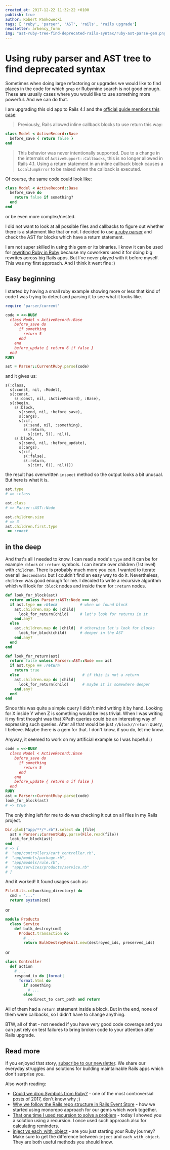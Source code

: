 ```yaml
---
created_at: 2017-12-22 11:32:22 +0100
publish: true
author: Robert Pankowecki
tags: [ 'ruby', 'parser', 'AST', 'rails', 'rails upgrade']
newsletter: arkency_form
img: "ast-ruby-tree-find-deprecated-rails-syntax/ruby-ast-parse-gem.png"
---
```


# Using ruby parser and AST tree to find deprecated syntax

Sometimes when doing large refactoring or upgrades we would like to find places in the code for which `grep` or Rubymine search is not good enough. These are usually cases where you would like to use something more powerful. And we can do that.

<!-- more -->

I am upgrading this old app to Rails 4.1 and the [official guide mentions this case](http://edgeguides.rubyonrails.org/upgrading_ruby_on_rails.html#usage-of-return-within-inline-callback-blocks):

> Previously, Rails allowed inline callback blocks to use return this way:

```ruby
class Model < ActiveRecord::Base
  before_save { return false }
end
```

> This behavior was never intentionally supported. Due to a change in the internals of `ActiveSupport::Callbacks`, this is no longer allowed in Rails 4.1. Using a return statement in an inline callback block causes a `LocalJumpError` to be raised when the callback is executed.

Of course, the same code could look like:

```ruby
class Model < ActiveRecord::Base
  before_save do
    return false if something?
  end
end
```

or be even more complex/nested.

I did not want to look at all possible files and callbacks to figure out whether there is a statement like that or not. I decided to use [a ruby parser](https://github.com/whitequark/parser) and check the AST for blocks which have a return statement.

I am not super skilled in using this gem or its binaries. I know it can be used for [rewriting Ruby in Ruby](https://whitequark.org/blog/2013/04/26/lets-play-with-ruby-code/) because my coworkers used it for doing big rewrites across big Rails apps. But I've never played with it before myself. This was my first approach. And I think it went fine :)

## Easy beginning

I started by having a small ruby example showing more or less that kind of code I was trying to detect and parsing it to see what it looks like.

```ruby
require 'parser/current'

code = <<-RUBY
  class Model < ActiveRecord::Base
    before_save do
      if something
        return 5
      end
    end
    before_update { return 6 if false }
  end
RUBY

ast = Parser::CurrentRuby.parse(code)
```

and it gives us:

```
s(:class,
  s(:const, nil, :Model),
  s(:const,
    s(:const, nil, :ActiveRecord), :Base),
  s(:begin,
    s(:block,
      s(:send, nil, :before_save),
      s(:args),
      s(:if,
        s(:send, nil, :something),
        s(:return,
          s(:int, 5)), nil)),
    s(:block,
      s(:send, nil, :before_update),
      s(:args),
      s(:if,
        s(:false),
        s(:return,
          s(:int, 6)), nil))))
```

the result has overwritten `inspect` method so the output looks a bit unusual. But here is what it is.

```ruby
ast.type
# => :class

ast.class
# => Parser::AST::Node

ast.children.size
# => 3
ast.children.first.type
 => :const
```

## in the deep

And that's all I needed to know. I can read a node's `type` and it can be for example `:block` or `:return` symbols. I can iterate over children (1st level) with `children`. There is probably much more you can. I wanted to iterate over all `descendants` but I couldn't find an easy way to do it. Nevertheless, `children` was good enough for me. I decided to write a recursive algorithm which will look for `:block` nodes and inside them for `:return` nodes.

```ruby
def look_for_block(ast)
  return unless Parser::AST::Node === ast
  if ast.type == :block          # when we found block
    ast.children.map do |child|
      look_for_return(child)     # let's look for returns in it
    end.any?
  else
    ast.children.map do |child|  # otherwise let's look for blocks
      look_for_block(child)      # deeper in the AST
    end.any?
  end
end

def look_for_return(ast)
  return false unless Parser::AST::Node === ast
  if ast.type == :return
    return true
  else                            # if this is not a return
    ast.children.map do |child|
      look_for_return(child)      # maybe it is somewhere deeper
    end.any?
  end
end
```

Since this was quite a simple query I didn't mind writing it by hand. Looking for X inside Y when Z is something would be less trivial. When I was writing it my first thought was that XPath queries could be an interesting way of expressing such queries. After all that would be just `//block//return` query, I believe. Maybe there is a gem for that. I don't know, if you do, let me know.

Anyway, it seemed to work on my artificial example so I was hopeful :)

```ruby
code = <<-RUBY
  class Model < ActiveRecord::Base
    before_save do
      if something
        return 5
      end
    end
    before_update { return 6 if false }
  end
RUBY
ast = Parser::CurrentRuby.parse(code)
look_for_block(ast)
# => true
```

The only thing left for me to do was checking it out on all files in my Rails project.

```ruby
Dir.glob("app/**/*.rb").select do |file|
  ast = Parser::CurrentRuby.parse(File.read(file))
  look_for_block(ast)
end
# => [
#  "app/controllers/cart_controller.rb",
#  "app/models/package.rb",
#  "app/models/rule.rb",
#  "app/services/products/service.rb"
# ]
```

And it worked! It found usages such as:

```ruby
FileUtils.cd(working_directory) do
  cmd = "..."
  return system(cmd)
```

or

```ruby
module Products
  class Service
    def bulk_destroy(cmd)
      Product.transaction do
        # ...
        return BulkDestroyResult.new(destroyed_ids, preserved_ids)
```

or

```ruby
class Controller
  def action
    # ...
    respond_to do |format|
      format.html do
        if something
          # ...
        else
          redirect_to cart_path and return
```

All of them had a `return` statement inside a block. But in the end, none of them were callbacks, so I didn't have to change anything.

BTW, all of that - not needed if you have very good code coverage and you can just rely on test failures to bring broken code to your attention after Rails upgrade.

## Read more

If you enjoyed that story, [subscribe to our newsletter](http://arkency.com/newsletter). We share our everyday struggles and solutions for building maintainable Rails apps which don't surprise you.

Also worth reading:

* [Could we drop Symbols from Ruby?](/could-we-drop-symbols-from-ruby/) - one of the most controversial posts of 2017, don't know why ;)
* [Why we follow the Rails repo structure in Rails Event Store](/why-we-follow-rails-repo-structure-in-rails-event-store/) - how we started using monorepo approach for our gems which work together.
* [That one time I used recursion to solve a problem](/that-one-time-i-used-recursion-to-solve-a-problem/) - today I showed you a solution using a recursion. I once used such approach also for calculating reminders.
* [inject vs each_with_object](/inject-vs-each-with-object/) - are you just starting your Ruby journey? Make sure to get the difference between `inject` and `each_with_object`. They are both useful methods you should know.
